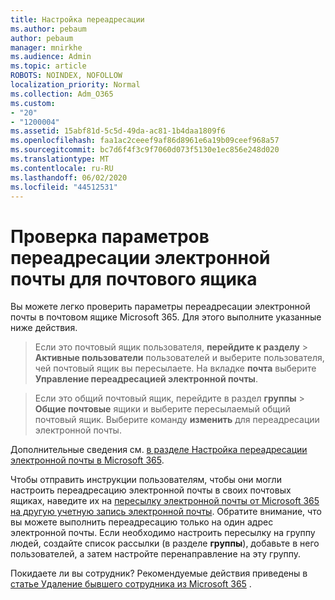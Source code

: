 ```yaml
---
title: Настройка переадресации
ms.author: pebaum
author: pebaum
manager: mnirkhe
ms.audience: Admin
ms.topic: article
ROBOTS: NOINDEX, NOFOLLOW
localization_priority: Normal
ms.collection: Adm_O365
ms.custom:
- "20"
- "1200004"
ms.assetid: 15abf81d-5c5d-49da-ac81-1b4daa1809f6
ms.openlocfilehash: faa1ac2ceeef9af86d8961e6a19b09ceef968a57
ms.sourcegitcommit: bc7d6f4f3c9f7060d073f5130e1ec856e248d020
ms.translationtype: MT
ms.contentlocale: ru-RU
ms.lasthandoff: 06/02/2020
ms.locfileid: "44512531"
---
```

# <a name="check-the-email-forwarding-settings-for-a-mailbox"></a>Проверка параметров переадресации электронной почты для почтового ящика

Вы можете легко проверить параметры переадресации электронной почты в почтовом ящике Microsoft 365. Для этого выполните указанные ниже действия.
  
> Если это почтовый ящик пользователя, **перейдите к разделу** \> **Активные пользователи** пользователей и выберите пользователя, чей почтовый ящик вы пересылаете. На вкладке **почта** выберите **Управление переадресацией электронной почты**.

> Если это общий почтовый ящик, перейдите в раздел **группы** \> **Общие почтовые** ящики и выберите пересылаемый общий почтовый ящик. Выберите команду **изменить** для переадресации электронной почты.

Дополнительные сведения см. [в разделе Настройка переадресации электронной почты в Microsoft 365](https://docs.microsoft.com/microsoft-365/admin/email/configure-email-forwarding).
  
Чтобы отправить инструкции пользователям, чтобы они могли настроить переадресацию электронной почты в своих почтовых ящиках, наведите их на [пересылку электронной почты от Microsoft 365 на другую учетную запись электронной почты](https://support.office.com/article/Forward-email-from-Office-365-to-another-email-account-1ed4ee1e-74f8-4f53-a174-86b748ff6a0e). Обратите внимание, что вы можете выполнить переадресацию только на один адрес электронной почты. Если необходимо настроить пересылку на группу людей, создайте список рассылки (в разделе **группы**), добавьте в него пользователей, а затем настройте перенаправление на эту группу.
  
Покидаете ли вы сотрудник? Рекомендуемые действия приведены в [статье Удаление бывшего сотрудника из Microsoft 365](https://docs.microsoft.com/microsoft-365/admin/add-users/remove-former-employee) .